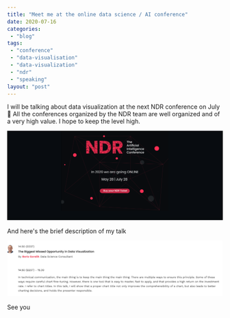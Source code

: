 ```yaml
---
title: "Meet me at the online data science / AI conference"
date: 2020-07-16
categories: 
 - "blog"
tags: 
 - "conference"
 - "data-visualisation"
 - "data-visualization"
 - "ndr"
 - "speaking"
layout: "post"
---
```


I will be talking about data visualization at the next NDR conference on July  All the conferences organized by the NDR team are well organized and of a very high value. I hope to keep the level high.

![](/assets/img/2020/07/ndr.png)

And here's the brief description of my talk

![](/assets/img/2020/07/image-1.png)

See you
